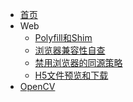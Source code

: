 <!-- _sidebar.md -->

* [首页](/ "CodecWang's blog")
* Web
  * [Polyfill和Shim](posts/polyfill-and-shim "polyfill and shim")
  * [浏览器兼容性自查](posts/compatibility-check-for-web-api "compatibility check for web")
  * [禁用浏览器的同源策略](posts/disable-same-origin-policy "disable same origin policy")
  * [H5文件预览和下载](posts/preview-and-download-file.md "preview and download file")
* [OpenCV](opencv/ "OpenCV-Python tutorial for beginners")
